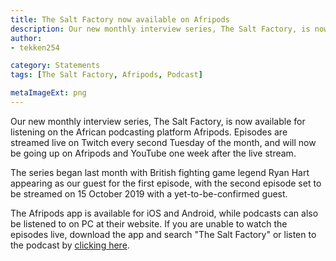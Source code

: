 ```yaml
---
title: The Salt Factory now available on Afripods
description: Our new monthly interview series, The Salt Factory, is now available for listening on the African podcasting platform Afripods. Episodes are streamed live on Twitch every second Tuesday of the month, and will now be going up on Afripods and YouTube one week after the live stream.
author:
- tekken254

category: Statements
tags: [The Salt Factory, Afripods, Podcast]

metaImageExt: png
---
```

<p>Our new monthly interview series, The Salt Factory, is now available for listening on the African podcasting platform Afripods. Episodes are streamed live on Twitch every second Tuesday of the month, and will now be going up on Afripods and YouTube one week after the live stream.</p>
<p>The series began last month with British fighting game legend Ryan Hart appearing as our guest for the first episode, with the second episode set to be streamed on 15 October 2019 with a yet-to-be-confirmed guest.</p>
<p>The Afripods app is available for iOS and Android, while podcasts can also be listened to on PC at their website. If you are unable to watch the episodes live, download the app and search "The Salt Factory" or listen to the podcast by <a href="https://www.afripods.com/podcast/the-salt-factory/94b3ab02-d804-427a-ac25-cb810ecc288b" target="_blank">clicking here</a>.</p>